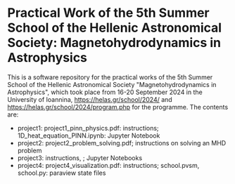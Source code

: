 <h1> Practical Work of the 5th Summer School of the Hellenic Astronomical Society: Magnetohydrodynamics in Astrophysics </h1>

This is a software repository for the practical works of the 5th Summer School of the Hellenic Astronomical Society "Magnetohydrodynamics in Astrophysics",
which took place from 16-20 September 2024 in the University of Ioannina, https://helas.gr/school/2024/  and  https://helas.gr/school/2024/program.php for the programme.
The contents are:
- project1:   project1_pinn_physics.pdf: instructions; 1D_heat_equation_PINN.ipynb: Jupyter Notebook
- project2:    project2_problem_solving.pdf; instructions on solving an MHD problem
- project3:    instructions,   ; Jupyter Notebooks 
- project4:    project4_visualization.pdf: instructions; school.pvsm, school.py: paraview state files
  

